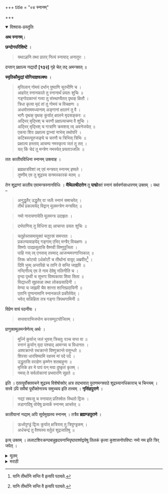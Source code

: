 +++
title = "०४ स्नानम्"

+++


<details open><summary>विश्वास-प्रस्तुतिः</summary>

**अथ स्नानम्**।

**छन्दोगपरिशिष्टे** ।

> यथाऽहनि तथा प्रातर् नित्यं स्नायाद् अनातुरः ।

दन्तान् प्रक्षाल्य नद्यादौ **[१३२]** गृहे चेत् तद् अमन्त्रवत् ॥

**स्मृतिकौमुद्यां योगियाज्ञवल्क्यः** ।

> मृत्तिलान् गोमयं दर्भान् पुष्पाणि सुरभीणि च ।  
आहरेत् स्नानकाले तु स्नानार्थं प्रयतः शुचिः ॥  
गङ्गोदकान्तं गत्वा तु संस्थाप्यैतत् पृथक् क्षितौ ।  
त्रिधा कृत्वा मृदं तां तु गोमयं च विचक्षणः ॥  
अधमोत्तममध्यानाम् अङ्गानां क्षालनं तु वै ।  
भागैः पृथक् पृथक् कुर्यात् क्षालने मृदसङ्करः ॥  
अद्भिर् मृद्भिश् च चरणौ प्रक्षाल्याचम्य वै शुचिः ।  
अद्भिर् मृद्भिश् च गात्राणि क्रमशस् त्व् अवनेजयेत् ॥  
एकया शिरः प्रक्षाल्य द्वाभ्यां नाभेस् तथोपरि ।  
कटिबस्त्यूरुजङ्घे च चरणौ च त्रिभिस् त्रिभिः ॥  
प्रक्षाल्य हस्ताव् आचम्य नमस्कृत्य जलं तु तत् ।  
यत् किं चेदं तु मन्त्रेण नमस्येत् प्रयताञ्जलिः ॥

ततः कातीयविधिना स्नानम् उक्त्वाह ।

> ब्रह्मक्षत्रविशां त्व् एवं मन्त्रवत् स्नानम् इष्यते ।  
तूष्णीम् एव तु शूद्रस्य सनमस्कारकं मतम् ॥

तेन शूद्राणां कातीय एवामन्त्रस्नानविधिः । **मैथिलश्रीदत्तेन** तु **पाद्मो**क्तं स्नानं सर्ववर्णसाधारणम् उक्तम् । यथा –

> अनुद्धृतैर् उद्धृतैर् वा जलैः स्नानं समाचरेत् ।  
तीर्थं प्रकल्पयेद् विद्वान् मूलमन्त्रेण मन्त्रवित् ॥

> नमो नारायणायेति मूलमन्त्र उदाहृतः ।

> दर्भपाणिस् तु विधिना ह्य् आचान्तः प्रयतः शुचिः ॥

> चतुर्हस्तसमायुक्तं चतुरस्रं समन्ततः ।  
प्रकल्प्यावाहयेद् गङ्गाम् एभिर् मन्त्रैर् विचक्षणः ॥  
विष्णोः पादप्रसूतासि वैष्णवी विष्णुपूजिता ।  
पाहि नस् त्व् एनसस् तस्माद् आजन्ममरणान्तिकात् ॥  
तिस्रः कोट्यो ऽर्धकोटी च तीर्थानां वायुर् अब्रवीत्[^१] ।  
दिवि भुव्य् अन्तरिक्षे च तानि ते सन्ति जाह्नवि ॥  
नन्दिनीत्य् एव ते नाम देवेषु नलिनीति च ।  
वृन्दा पृथ्वी च सुभगा विश्वकाया शिवा सिता ॥  
विद्याधरी सुप्रसन्ना तथा लोकप्रसादिनी ।  
वेण्या च जाह्नवी चैव शान्ता शान्तिप्रदायिनी ॥  
एतानि पुण्यनामानि स्नानकाले प्रकीर्तयेत् ।  
भवेत् सन्निहिता तत्र गङ्गा त्रिपथगामिनी ॥

[^१]: यानि तीर्थानि सन्ति वै इत्यपि पठ्यते.

विप्रेण वायं पठनीयः । 

> सप्तवाराभिजप्तेन करसम्पुटयोजितम् ।

प्रागुक्तमूलमन्त्रेणेत्य् अर्थः । 

> मूर्ध्नि कुर्याज् जलं भूयस् त्रिचतुः पञ्च सप्त वा ॥  
स्नानं कुर्यान् मृदा पश्चाद् आमन्त्र्य च विधानतः ।  
अश्वक्रान्ते रथक्रान्ते विष्णुक्रान्ते वसुन्धरे ॥  
शिरसा धारयिष्यामि रक्षस्व मां पदे पदे ।  
उद्धृतासि वराहेण कृष्णेन शतबाहुना ॥  
मृत्तिके हर मे पापं यन् मया दुष्कृतं कृतम् ।  
नमस् ते सर्वलोकानां प्रभवारणि सुव्रते ॥ 

इति । एतत्पूर्वोक्तवचने शूद्रस्य विशेषोक्तेर् अत्र तदभावात् पुराणमन्त्रपाठे शूद्रस्यानधिकाराच् च चिन्त्यम् । सत्त्वे ऽपि सर्वेषां पूर्वोक्तेनास्य समुच्चय इति तत्त्वम् । **नृसिंहपुराणे** । 

> नद्यां स्रवःसु च स्नायात् प्रतिस्रोतः स्थितो द्विजः ।  
तडागादिषु तोयेषु प्रत्यर्कं स्नानम् आचरेत् ॥

कातीयानां नद्याम् अपि सूर्यमुखस्य स्नानम् । तत्रैव **ब्रह्मण्डपुराणे** ।

> ऊर्ध्वपुण्ड्रं द्विजः कुर्यात् क्षत्रियस् तु त्रिपुण्ड्रकम् ।  
अर्धचन्द्रं तु वैश्यस्य वर्तुलं शूद्रजातिषु ॥

इत्य् उक्तम् । ललाटशिरःकण्ठबाहुहृदयनाभिपृष्ठपार्श्वद्वयेषु तिलकं कृत्वा कुशासनोपविष्टः नमो नम इति त्रिर् जपेत् ।
</details>

<details><summary>मूलम्</summary>

**अथ स्नानम्**।

**छन्दोगपरिशिष्टे** ।

> यथाऽहनि तथा प्रातर् नित्यं स्नायाद् अनातुरः ।

दन्तान् प्रक्षाल्य नद्यादौ **[१३२]** गृहे चेत् तद् अमन्त्रवत् ॥

**स्मृतिकौमुद्यां योगियाज्ञवल्क्यः** ।

> मृत्तिलान् गोमयं दर्भान् पुष्पाणि सुरभीणि च ।  
आहरेत् स्नानकाले तु स्नानार्थं प्रयतः शुचिः ॥  
गङ्गोदकान्तं गत्वा तु संस्थाप्यैतत् पृथक् क्षितौ ।  
त्रिधा कृत्वा मृदं तां तु गोमयं च विचक्षणः ॥  
अधमोत्तममध्यानाम् अङ्गानां क्षालनं तु वै ।  
भागैः पृथक् पृथक् कुर्यात् क्षालने मृदसङ्करः ॥  
अद्भिर् मृद्भिश् च चरणौ प्रक्षाल्याचम्य वै शुचिः ।  
अद्भिर् मृद्भिश् च गात्राणि क्रमशस् त्व् अवनेजयेत् ॥  
एकया शिरः प्रक्षाल्य द्वाभ्यां नाभेस् तथोपरि ।  
कटिबस्त्यूरुजङ्घे च चरणौ च त्रिभिस् त्रिभिः ॥  
प्रक्षाल्य हस्ताव् आचम्य नमस्कृत्य जलं तु तत् ।  
यत् किं चेदं तु मन्त्रेण नमस्येत् प्रयताञ्जलिः ॥

ततः कातीयविधिना स्नानम् उक्त्वाह ।

> ब्रह्मक्षत्रविशां त्व् एवं मन्त्रवत् स्नानम् इष्यते ।  
तूष्णीम् एव तु शूद्रस्य सनमस्कारकं मतम् ॥

तेन शूद्राणां कातीय एवामन्त्रस्नानविधिः । **मैथिलश्रीदत्तेन** तु **पाद्मो**क्तं स्नानं सर्ववर्णसाधारणम् उक्तम् । यथा –

> अनुद्धृतैर् उद्धृतैर् वा जलैः स्नानं समाचरेत् ।  
तीर्थं प्रकल्पयेद् विद्वान् मूलमन्त्रेण मन्त्रवित् ॥

> नमो नारायणायेति मूलमन्त्र उदाहृतः ।

> दर्भपाणिस् तु विधिना ह्य् आचान्तः प्रयतः शुचिः ॥

> चतुर्हस्तसमायुक्तं चतुरस्रं समन्ततः ।  
प्रकल्प्यावाहयेद् गङ्गाम् एभिर् मन्त्रैर् विचक्षणः ॥  
विष्णोः पादप्रसूतासि वैष्णवी विष्णुपूजिता ।  
पाहि नस् त्व् एनसस् तस्माद् आजन्ममरणान्तिकात् ॥  
तिस्रः कोट्यो ऽर्धकोटी च तीर्थानां वायुर् अब्रवीत्[^१] ।  
दिवि भुव्य् अन्तरिक्षे च तानि ते सन्ति जाह्नवि ॥  
नन्दिनीत्य् एव ते नाम देवेषु नलिनीति च ।  
वृन्दा पृथ्वी च सुभगा विश्वकाया शिवा सिता ॥  
विद्याधरी सुप्रसन्ना तथा लोकप्रसादिनी ।  
वेण्या च जाह्नवी चैव शान्ता शान्तिप्रदायिनी ॥  
एतानि पुण्यनामानि स्नानकाले प्रकीर्तयेत् ।  
भवेत् सन्निहिता तत्र गङ्गा त्रिपथगामिनी ॥

[^१]: यानि तीर्थानि सन्ति वै इत्यपि पठ्यते.

विप्रेण वायं पठनीयः । 

> सप्तवाराभिजप्तेन करसम्पुटयोजितम् ।

प्रागुक्तमूलमन्त्रेणेत्य् अर्थः । 

> मूर्ध्नि कुर्याज् जलं भूयस् त्रिचतुः पञ्च सप्त वा ॥  
स्नानं कुर्यान् मृदा पश्चाद् आमन्त्र्य च विधानतः ।  
अश्वक्रान्ते रथक्रान्ते विष्णुक्रान्ते वसुन्धरे ॥  
शिरसा धारयिष्यामि रक्षस्व मां पदे पदे ।  
उद्धृतासि वराहेण कृष्णेन शतबाहुना ॥  
मृत्तिके हर मे पापं यन् मया दुष्कृतं कृतम् ।  
नमस् ते सर्वलोकानां प्रभवारणि सुव्रते ॥ 

इति । एतत्पूर्वोक्तवचने शूद्रस्य विशेषोक्तेर् अत्र तदभावात् पुराणमन्त्रपाठे शूद्रस्यानधिकाराच् च चिन्त्यम् । सत्त्वे ऽपि सर्वेषां पूर्वोक्तेनास्य समुच्चय इति तत्त्वम् । **नृसिंहपुराणे** । 

> नद्यां स्रवःसु च स्नायात् प्रतिस्रोतः स्थितो द्विजः ।  
तडागादिषु तोयेषु प्रत्यर्कं स्नानम् आचरेत् ॥

कातीयानां नद्याम् अपि सूर्यमुखस्य स्नानम् । तत्रैव **ब्रह्मण्डपुराणे** ।

> ऊर्ध्वपुण्ड्रं द्विजः कुर्यात् क्षत्रियस् तु त्रिपुण्ड्रकम् ।  
अर्धचन्द्रं तु वैश्यस्य वर्तुलं शूद्रजातिषु ॥

इत्य् उक्तम् । ललाटशिरःकण्ठबाहुहृदयनाभिपृष्ठपार्श्वद्वयेषु तिलकं कृत्वा कुशासनोपविष्टः नमो नम इति त्रिर् जपेत् ।
</details>

<details><summary>मराठी</summary>

छन्दोगपरिशिष्टान्त-"निरोगी मनुष्याने प्रतिदिनीं प्रातःकाळी स्नान करावे. ते दम्त धावनानन्तर नदीवर समन्त्रक, व घरी केल्यास अमन्त्रक करावें," असे साङ्गितले आहे. स्म तिकौमुदीम्त याविषयी योगयाज्ञवल्क्य ह्मणतो की-"माती, तीळ, गोमय, दर्भ, व सुगं धिपुष्पं ही स्नानाच्या पूर्वी आणावी. स्नानार्थ प्रतिदिवशीं गङ्गेच्या (सन्निहित नदीच्या)उद कासमीप जाऊन, ती ( मृत्तिकादिक ) निरनिराळी ठेवून, माती व गोमय याञ्चे ३३ विभाग करून अधम, मध्यम, उत्तम अङ्गाञ्चे त्या भागान्नी निरनिराळे क्षालन करावे. त्या वेळी माती एकमेकाम्त मिसळू नये. पाणी व मृत्तिका यान्नी पाय धुवून, आचमन करून, शुद्ध झाल्यावर त्यान्नीच अनुक्रमें सर्वार्गे धुवावी. ती अशी की एक भागाने मस्तक धुवून, नाभीवरील अवयव २ वेळ धुवून, कम्बरेपासून पायाम्पर्यम्त ३ । ३ वेळ प्रक्षालन करून, हात धुवून, आचमन करून त्या उदकास-“यत्किचन्दं०" या मन्त्राने हाताञ्चा अञ्जली करून नमस्कार करावा. नन्तर कातीयविधीने स्नान साङ्गून, पुढे ह्मणतो की,-"ब्राह्मण, क्षत्रिय वैश्य याम्स असें समन्त्रक स्नान योग्य, व शूद्राम्स तूप्णी किंवा नमस्कारमन्त्रयुक्त योग्य आहे." यावरून शूद्राम्स कातीयाञ्चा अमन्त्रकमानविधि योग्य आहे असें होतेम्. मैथिल श्रीदसाने "पद्मपुराणोक्त स्नान सर्व वर्णास समान आहे" असे साङ्गितले आहे. जसें वर काढलेल्या किंवा न काढलेल्या उदकानें स्नान करावेम्. ज्ञात्याने त्या उदकाम्त मूल मं त्राने तीर्थकल्पना करावी. मूल मन्त्र - “नमो नारायणाय" हा होय. हाताम्त दर्भ घेऊन यथाविधि आचमन करून; ४ हात लाम्बीरुन्दीचें मण्डल कल्पून तेथे पुढील मन्त्रान्नी गङ्गेचें अवाहन करावेम्. "विष्णोः पादप्रसूतासि वैष्णवी विष्णुपूजिता" ॥ इत्यादि ५ मन्त्र म णावे किंवा ब्राह्मणाकरवी ह्मणवावे. पूर्वोक्त मूलमन्त्र मात वेळ जपून अभिमन्त्रित करसं पुटोदकाने ३ । ४ । ५ । किंवा ७ वेळ मस्तकी मार्जन करावे. नन्तर मृत्तिका उदक यथा विधि 

> अश्वक्रान्ते रथक्रान्ते विष्णुक्रान्ते वसुन्धरे ॥  
शिरसा धारयिष्यामि रक्षस्व मां पदे पदे ॥ १ ॥  
उद्धृतासि वराहेण कृष्णेन शतबाहुना ॥  
मृत्तिके हर मे पापं यन्मया दुष्कृतं कृतम् ॥  
नमस्ते सर्वलोकानां प्रभवारणि सुव्रते ॥ २ ॥

"यान्नी अभिमन्त्रून स्नान करावे. पूर्वोक्त योगयाज्ञवल्क्यवचनाम्त शूद्रास विशेष साङ्गितला असून येथे त्याचा अभाव असल्यावरून, व पौराण मन्त्रपाठाविषयी शुद्राचा अधिकार नसल्यामुळे हे मत विचारार्ह आहे. कदाचित् योग्य असल्यास पूर्वोक्त वचनासी या सर्व वचनाञ्चा समुच्चय होतो हे यान्तील तत्त्व होय. नृसिंहपुराणान्त-"नदीत व ओझराम्त त्याच्या अभिमुख असून, व तळी, सरोवरें इत्यादिकाम्त सूर्याभिमुख राहून स्नान करावेम्. "कात्यायनशाखीयाम्स नदीवरही सूर्याभिमुखच स्नान उक्त आहे. नन्तर (पृ०५१)साङ्गितलेल्या विधीने कपाळ, मस्तक, गळा, 
बाहू, हृदय, नाभि, पाठ, व कुक्षी यांवर तिलक लावून, दर्भासनावर बसून, " नमः " या मन्त्राचा ३ वेळ जप करावा. 
</details>